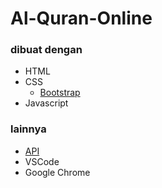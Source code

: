 # Al-Quran-Online

### dibuat dengan 

* HTML
* CSS 
  * [Bootstrap](https://getbootstrap.com)
* Javascript

### lainnya 

* [API](https://quran-api.santrikoding.com/)
* VSCode
* Google Chrome
